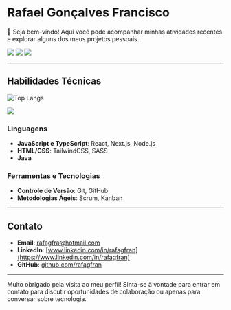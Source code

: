 # Rafael Gonçalves Francisco

👋 Seja bem-vindo! Aqui você pode acompanhar minhas atividades recentes e explorar alguns dos meus projetos pessoais.

<div> 
  <a href = "mailto:rafagfra@hotmail.com"><img src="https://img.shields.io/badge/Gmail-D14836?style=for-the-badge&logo=gmail&logoColor=white"></a>
  <a href=https://www.linkedin.com/in/rafael-g-francisco-90a886210/ target="_blank"><img src="https://img.shields.io/badge/-LinkedIn-%230077B5?style=for-the-badge&logo=linkedin&logoColor=white" target="_blank"></a> 
  <a href="https://wa.me/17992849794"><img src="https://img.shields.io/badge/WhatsApp-25D366?style=for-the-badge&logo=whatsapp&logoColor=white"></a>
</div>

---

## Habilidades Técnicas

<!--![Rafael GitHub stats](https://github-readme-stats.vercel.app/api?username=rafagfran&show_icons=true&theme=tokyonight&hide=prs&rank_icon=github)-->
![Top Langs](https://github-readme-stats.vercel.app/api/top-langs/?username=rafagfran&layout=compact&theme=tokyonight)
<div>
<p align="left">
  <a href="https://developer.mozilla.org/pt-BR/docs/Web/HTML">
    <img src="https://skillicons.dev/icons?i=html,css,js,ts,react,next,nodejs,tailwind,sass,git" />
  </a>
</p>
</div>


### Linguagens

- **JavaScript e TypeScript**: React, Next.js, Node.js
- **HTML/CSS**: TailwindCSS, SASS
- **Java**

### Ferramentas e Tecnologias

- **Controle de Versão**: Git, GitHub
- **Metodologias Ágeis**: Scrum, Kanban

---

## Contato

- **Email**: [rafagfra@hotmail.com](mailto:rafagfra@hotmail.com)
- **LinkedIn**: [www.linkedin.com/in/rafagfran](https://www.linkedin.com/in/rafagfran)
- **GitHub**: [github.com/rafagfran](https://github.com/rafagfran)

---

Muito obrigado pela visita ao meu perfil! Sinta-se à vontade para entrar em contato para discutir oportunidades de colaboração ou apenas para conversar sobre tecnologia.

